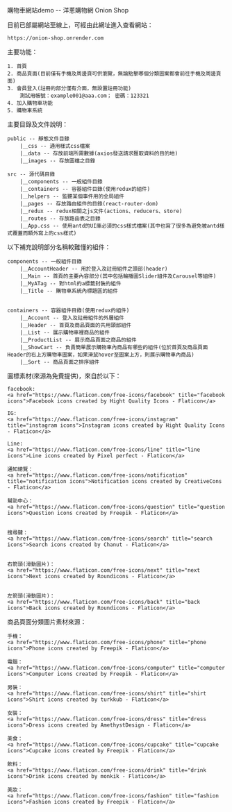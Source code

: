 購物車網站demo -- 洋蔥購物網 Onion Shop

目前已部屬網站至線上，可經由此網址進入查看網站：

    https://onion-shop.onrender.com

主要功能：

    1. 首頁
    2. 商品頁面(目前僅有手機及周邊頁可供瀏覽，無論點擊哪個分類圖案都會前往手機及周邊頁面)
    3. 會員登入(註冊的部分僅有介面，無設置註冊功能)
        測試用帳號：example001@aaa.com； 密碼：123321
    4. 加入購物車功能
    5. 購物車系統

主要目錄及文件說明：

	public -- 靜態文件目錄
		|＿css -- 通用樣式css檔案
		|＿data -- 存放前端所需數據(axios發送請求獲取資料的目的地)
		|＿images -- 存放圖檔之目錄

  	src -- 源代碼目錄
		|＿components -- 一般組件目錄
		|＿containers -- 容器組件目錄(使用redux的組件)
		|＿helpers -- 監聽某個事件用的全局組件
		|＿pages -- 存放路由組件的目錄(react-router-dom)
		|＿redux -- redux相關之js文件(actions、reducers、store)
		|＿routes -- 存放路由表之目錄
		|＿App.css -- 使用antd的UI庫必須的css樣式檔案(其中也寫了很多為避免被antd樣式覆蓋而額外寫上的css樣式)

以下補充說明部分名稱較難懂的組件：

	components -- 一般組件目錄
		|＿AccountHeader -- 用於登入及註冊組件之頭部(header)
		|＿Main -- 首頁的主要內容部分(其中包括輪播圖Slider組件及Carousel等組件)
		|＿MyATag -- 對html的a標籤封裝的組件
		|＿Title -- 購物車系統內標題區的組件


	containers -- 容器組件目錄(使用redux的組件)
		|＿Account -- 登入及註冊組件的外層組件
		|＿Header -- 首頁及商品頁面的共用頭部組件
		|＿List -- 展示購物車裡商品的組件
		|＿ProductList -- 展示商品頁面之商品的組件
		|＿ShowCart -- 負責簡單展示購物車內商品有哪些的組件(位於首頁及商品頁面Header的右上方購物車圖案，如果滑鼠hover至圖案上方，則展示購物車內商品)
		|＿Sort -- 商品頁面之排序組件
		

圖標素材(來源為免費提供)，來自於以下：

    facebook:
    <a href="https://www.flaticon.com/free-icons/facebook" title="facebook icons">Facebook icons created by Hight Quality Icons - Flaticon</a>

    IG:
    <a href="https://www.flaticon.com/free-icons/instagram" title="instagram icons">Instagram icons created by Hight Quality Icons - Flaticon</a>

    Line:
    <a href="https://www.flaticon.com/free-icons/line" title="line icons">Line icons created by Pixel perfect - Flaticon</a>

    通知總覽：
    <a href="https://www.flaticon.com/free-icons/notification" title="notification icons">Notification icons created by CreativeCons - Flaticon</a>

    幫助中心：
    <a href="https://www.flaticon.com/free-icons/question" title="question icons">Question icons created by Freepik - Flaticon</a>


    搜尋鍵：
    <a href="https://www.flaticon.com/free-icons/search" title="search icons">Search icons created by Chanut - Flaticon</a>


    右箭頭(滑動圖片)：
    <a href="https://www.flaticon.com/free-icons/next" title="next icons">Next icons created by Roundicons - Flaticon</a>


    左箭頭(滑動圖片)：
    <a href="https://www.flaticon.com/free-icons/back" title="back icons">Back icons created by Roundicons - Flaticon</a>


商品頁面分類圖片素材來源：

    手機：
    <a href="https://www.flaticon.com/free-icons/phone" title="phone icons">Phone icons created by Freepik - Flaticon</a>

    電腦：
    <a href="https://www.flaticon.com/free-icons/computer" title="computer icons">Computer icons created by Freepik - Flaticon</a>

    男裝：
    <a href="https://www.flaticon.com/free-icons/shirt" title="shirt icons">Shirt icons created by turkkub - Flaticon</a>

    女裝：
    <a href="https://www.flaticon.com/free-icons/dress" title="dress icons">Dress icons created by AmethystDesign - Flaticon</a>

    美食：
    <a href="https://www.flaticon.com/free-icons/cupcake" title="cupcake icons">Cupcake icons created by Freepik - Flaticon</a>

    飲料：
    <a href="https://www.flaticon.com/free-icons/drink" title="drink icons">Drink icons created by monkik - Flaticon</a>

    美妝：
    <a href="https://www.flaticon.com/free-icons/fashion" title="fashion icons">Fashion icons created by Freepik - Flaticon</a>
